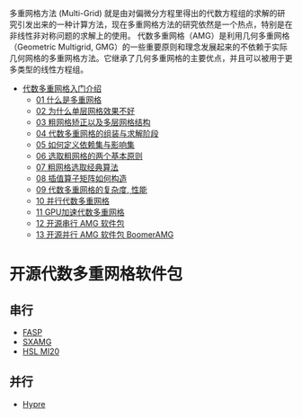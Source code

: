 
多重网格方法 (Multi-Grid) 就是由对偏微分方程里得出的代数方程组的求解的研究引发出来的一种计算方法，现在多重网格方法的研究依然是一个热点，特别是在非线性非对称问题的求解上的使用。
代数多重网格（AMG）是利用几何多重网格（Geometric Multigrid, GMG）的一些重要原则和理念发展起来的不依赖于实际几何网格的多重网格方法。它继承了几何多重网格的主要优点，并且可以被用于更多类型的线性方程组。

* [代数多重网格入门介绍](https://www.youtube.com/playlist?list=PLSVM68VUM1eXHQEKh0WyYen2Jii_0EqCX)
  * [01 什么是多重网格](https://www.youtube.com/watch?v=R4eivWGy_Pg&index=1&list=PLSVM68VUM1eXHQEKh0WyYen2Jii_0EqCX)
  * [02 为什么单层网格效果不好](https://www.youtube.com/watch?v=_t3Vp5UTqrQ&list=PLSVM68VUM1eXHQEKh0WyYen2Jii_0EqCX&index=2)
  * [03 粗网格矫正以及多层网格结构](https://www.youtube.com/watch?v=YAaK9fizCZA&list=PLSVM68VUM1eXHQEKh0WyYen2Jii_0EqCX&index=3)
  * [04 代数多重网格的组装与求解阶段](https://www.youtube.com/watch?v=YviwqHZ65WA&list=PLSVM68VUM1eXHQEKh0WyYen2Jii_0EqCX&index=4)
  * [05 如何定义依赖集与影响集](https://www.youtube.com/watch?v=OppYZjVnf-4&list=PLSVM68VUM1eXHQEKh0WyYen2Jii_0EqCX&index=5)
  * [06 选取粗网格的两个基本原则](https://www.youtube.com/watch?v=yyQWwJqx7nU&list=PLSVM68VUM1eXHQEKh0WyYen2Jii_0EqCX&index=6)
  * [07 粗网格选取经典算法](https://www.youtube.com/watch?v=f_tYUxQ7ZuI&list=PLSVM68VUM1eXHQEKh0WyYen2Jii_0EqCX&index=7)
  * [08 插值算子矩阵如何构造](https://www.youtube.com/watch?v=sRUv7e8LyOo&list=PLSVM68VUM1eXHQEKh0WyYen2Jii_0EqCX&index=8)
  * [09 代数多重网格的复杂度, 性能](https://www.youtube.com/watch?v=3rgO4ggB0NU&index=9&list=PLSVM68VUM1eXHQEKh0WyYen2Jii_0EqCX)
  * [10 并行代数多重网格](https://www.youtube.com/watch?v=gwrdu_6KoZ0&index=10&list=PLSVM68VUM1eXHQEKh0WyYen2Jii_0EqCX)
  * [11 GPU加速代数多重网格](https://www.youtube.com/watch?v=evDlAd1ddnA&index=11&list=PLSVM68VUM1eXHQEKh0WyYen2Jii_0EqCX)
  * [12 开源串行 AMG 软件包](https://www.youtube.com/watch?v=FYth7D4Zwkk&list=PLSVM68VUM1eXHQEKh0WyYen2Jii_0EqCX&index=12)
  * [13 开源并行 AMG 软件包 BoomerAMG](https://www.youtube.com/watch?v=IV7pTshKE3Y&list=PLSVM68VUM1eXHQEKh0WyYen2Jii_0EqCX&index=13)



# 开源代数多重网格软件包

## 串行
* [FASP](http://fasp.sourceforge.net/)
* [SXAMG](https://github.com/huiscliu/sxamg)
* [HSL MI20](http://www.hsl.rl.ac.uk/catalogue/hsl_mi20.html)

## 并行
* [Hypre](https://computation.llnl.gov/projects/hypre-scalable-linear-solvers-multigrid-methods)
